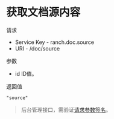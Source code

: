 # 获取文档源内容

请求
- Service Key - ranch.doc.source
- URI - /doc/source

参数
- id ID值。

返回值
```text
"source"
```

> 后台管理接口，需验证[请求参数签名](https://github.com/heisedebaise/tephra/blob/master/tephra-ctrl/doc/sign.md)。
